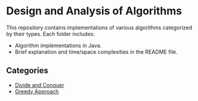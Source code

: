 # Design and Analysis of Algorithms

This repository contains implementations of various algorithms categorized by their types. Each folder includes:
- Algorithm implementations in Java.
- Brief explanation and time/space complexities in the README file.

## Categories
- [Divide and Conquer](./Divide-and-Conquer/README.md)
- [Greedy Approach](./Greedy-Approach/README.md)
